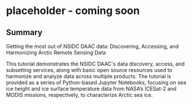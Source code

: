 # placeholder - coming soon


## Summary


Getting the most out of NSIDC DAAC data: Discovering, Accessing, and Harmonizing Arctic Remote Sensing Data

This tutorial demonstrates the NSIDC DAAC's data discovery, access, and subsetting services, along with basic open source resources used to harmonize and analyze data across multiple products. The tutorial is provided as a series of Python-based Jupyter Notebooks, focusing on sea ice height and ice surface temperature data from NASA’s ICESat-2 and MODIS missions, respectively, to characterize Arctic sea ice. 


